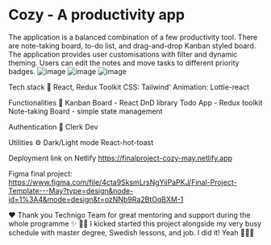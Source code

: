 # Cozy - A productivity app

The application is a balanced combination of a few productivity tool. There are note-taking board, to-do list, and drag-and-drop Kanban styled board. The application provides user customisations with filter and dynamic theming. Users can edit the notes and move tasks to different priority badges.
![image](https://github.com/maysunktong/cozy-app/assets/56375291/a30379c8-422e-4860-8b01-73587ddc0e0c)
![image](https://github.com/maysunktong/cozy-app/assets/56375291/e59fa13f-97a4-4853-a736-7fa5d4b83b78)
![image](https://github.com/maysunktong/cozy-app/assets/56375291/effd3d23-2110-4467-9b2a-5655abcf2c46)

Tech stack 🔫
React, Redux Toolkit
CSS: Tailwind'
Animation: Lottie-react

Functionalities 🎉
Kanban Board - React DnD library
Todo App - Redux toolkit
Note-taking Board - simple state management

Authentication 🔐
Clerk Dev

Utilities ⚙️
Dark/Light mode
React-hot-toast

Deployment link on Netlify
https://finalproject-cozy-may.netlify.app

Figma final project: https://www.figma.com/file/4cta9SksmLrsNgYiiPaPKJ/Final-Project-Template---May?type=design&node-id=1%3A4&mode=design&t=ozNNb9Ra2BtOqBXM-1

❤️ Thank you Technigo Team for great mentoring and support during the whole programme ✨
🐻🦥  I kicked started this project alongside my very busy schedule with master degree, Swedish lessons, and job. I did it! Yeah 🎉🎉🎉
